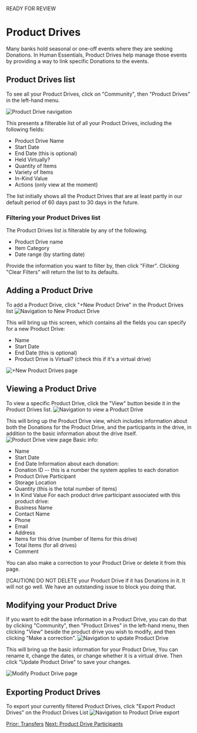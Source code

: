 READY FOR REVIEW
# Product Drives
Many banks hold seasonal or one-off events where they are seeking Donations.  In Human Essentials, Product Drives help manage those events by providing a way to link specific Donations to the events.

## Product Drives list
To see all your Product Drives, click on "Community", then "Product Drives" in the left-hand menu.

![Product Drive navigation](images/community/product_drives/community_product_drives_navigation.png)


This presents a filterable list of all your Product Drives, including the following fields:
- Product Drive Name
- Start Date
- End Date (this is optional)
- Held Virtually?
- Quantity of Items
- Variety of Items
- In-Kind Value
- Actions (only view at the moment)

The list initially shows all the Product Drives that are at least partly in our default period of 60 days past to 30 days in the future.

### Filtering your Product Drives list
The Product Drives list is filterable by any of the following.
- Product Drive name
- Item Category
- Date range (by starting date)

Provide the information you want to filter by, then click "Filter".  Clicking "Clear Filters"  will return the list to its defaults.

## Adding a Product Drive
To add a Product Drive, click "+New Product Drive" in the Product Drives list
![Navigation to New Product Drive](images/community/product_drives/community_product_drives_add_navigation.png)

This will bring up this screen, which contains all the fields you can specify for a new Product Drive:
- Name
- Start Date
- End Date (this is optional)
- Product Drive is Virtual? (check this if it's a virtual drive)

![+New Product Drives page](images/community/product_drives/community_product_drives_add.png)

## Viewing a Product Drive
To view a specific Product Drive, click the "View" button beside it in the Product Drives list.
![Navigation to view a Product Drive](images/community/product_drives/community_product_drives_view_navigation.png)

This will bring up the Product Drive view, which includes information about both the Donations for the Product Drive, and the participants in the drive, in addition to the basic information about the drive itself.
![Product Drive view page](images/community/product_drives/community_product_drives_view.png)
Basic info:
- Name
- Start Date
- End Date
Information about each donation:
- Donation ID -- this is a number the system applies to each donation
- Product Drive Participant
- Storage Location
- Quantity (this is the total number of items)
- In Kind Value
For each product drive participant associated with this product drive:
- Business Name
- Contact Name
- Phone
- Email
- Address
- Items for this drive (number of Items for this drive)
- Total Items (for all drives)
- Comment

You can also make a correction to your Product Drive or delete it from this page.

[!CAUTION] DO NOT DELETE your Product Drive if it has Donations in it.  It will not go well.  We have an outstanding issue to block you doing that.

##  Modifying your Product Drive
If you want to edit the base information in a Product Drive, you can do that by clicking "Community", then "Product Drives" in the left-hand menu,  then clicking "View" beside the product drive you wish to modify, and then clicking "Make a correction".
![Navigation to update Product Drive](images/community/product_drives/community_product_drives_modify_navigation.png)

This will bring up the basic information for your Product Drive,  You can rename it, change the dates, or change whether it is a virtual drive.
Then click "Update Product Drive" to save your changes.

![Modify Product Drive page](images/community/product_drives/community_product_drives_modify.png)

## Exporting Product Drives
To export your currently filtered Product Drives,  click "Export Product Drives" on the Product Drives List
![Navigation to Product Drive export](images/community/product_drives/community_product_drives_export_navigation.png)


[Prior: Transfers](inventory_transfers.md)
[Next: Product Drive Participants](community_product_drive_participants.md)
